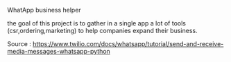 WhatApp business helper

the goal of this project is to gather in a single app a lot of tools (csr,ordering,marketing)
to help companies expand their business.








Source :
https://www.twilio.com/docs/whatsapp/tutorial/send-and-receive-media-messages-whatsapp-python